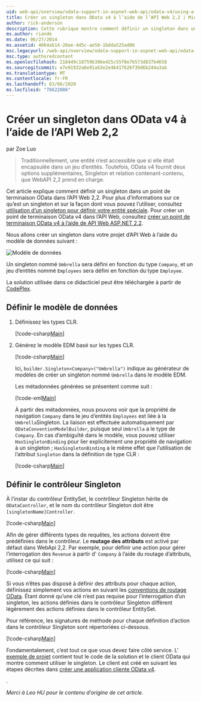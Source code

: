 ```yaml
---
uid: web-api/overview/odata-support-in-aspnet-web-api/odata-v4/using-a-singleton-in-an-odata-endpoint-in-web-api-22
title: Créer un singleton dans OData v4 à l’aide de l’API Web 2,2 | Microsoft Docs
author: rick-anderson
description: Cette rubrique montre comment définir un singleton dans un point de terminaison OData dans l’API Web 2,2.
ms.author: riande
ms.date: 06/27/2014
ms.assetid: 4064ab14-26ee-4d5c-ae58-1bdda525ad06
msc.legacyurl: /web-api/overview/odata-support-in-aspnet-web-api/odata-v4/using-a-singleton-in-an-odata-endpoint-in-web-api-22
msc.type: authoredcontent
ms.openlocfilehash: 218449c18759b306e425c55f8e7b573d837b4658
ms.sourcegitcommit: e7e91932a6e91a63e2e46417626f39d6b244a3ab
ms.translationtype: MT
ms.contentlocale: fr-FR
ms.lasthandoff: 03/06/2020
ms.locfileid: "78622086"
---
```

# <a name="create-a-singleton-in-odata-v4-using-web-api-22"></a>Créer un singleton dans OData v4 à l’aide de l’API Web 2,2

par Zoe Luo

> Traditionnellement, une entité n’est accessible que si elle était encapsulée dans un jeu d’entités. Toutefois, OData v4 fournit deux options supplémentaires, Singleton et relation contenant-contenu, que WebAPI 2,2 prend en charge.

Cet article explique comment définir un singleton dans un point de terminaison OData dans l’API Web 2,2. Pour plus d’informations sur ce qu’est un singleton et sur la façon dont vous pouvez l’utiliser, consultez [utilisation d’un singleton pour définir votre entité spéciale](https://blogs.msdn.com/b/odatateam/archive/2014/03/05/use-singleton-to-define-your-special-entity.aspx). Pour créer un point de terminaison OData v4 dans l’API Web, consultez [créer un point de terminaison OData v4 à l’aide de API Web ASP.NET 2,2](create-an-odata-v4-endpoint.md). 

Nous allons créer un singleton dans votre projet d’API Web à l’aide du modèle de données suivant :

![Modèle de données](using-a-singleton-in-an-odata-endpoint-in-web-api-22/_static/image1.png)

Un singleton nommé `Umbrella` sera défini en fonction du type `Company`, et un jeu d’entités nommé `Employees` sera défini en fonction du type `Employee`.

La solution utilisée dans ce didacticiel peut être téléchargée à partir de [CodePlex](http://aspnet.codeplex.com/sourcecontrol/latest#Samples/WebApi/OData/v4/ODataSingletonSample/).

## <a name="define-the-data-model"></a>Définir le modèle de données

1. Définissez les types CLR.

    [!code-csharp[Main](using-a-singleton-in-an-odata-endpoint-in-web-api-22/samples/sample1.cs)]
2. Générez le modèle EDM basé sur les types CLR.

    [!code-csharp[Main](using-a-singleton-in-an-odata-endpoint-in-web-api-22/samples/sample2.cs)]

    Ici, `builder.Singleton<Company>("Umbrella")` indique au générateur de modèles de créer un singleton nommé `Umbrella` dans le modèle EDM.

    Les métadonnées générées se présentent comme suit :

    [!code-xml[Main](using-a-singleton-in-an-odata-endpoint-in-web-api-22/samples/sample3.xml)]

    À partir des métadonnées, nous pouvons voir que la propriété de navigation `Company` dans le jeu d’entités `Employees` est liée à la `Umbrella`Singleton. La liaison est effectuée automatiquement par `ODataConventionModelBuilder`, puisque seul `Umbrella` a le type de `Company`. En cas d’ambiguïté dans le modèle, vous pouvez utiliser `HasSingletonBinding` pour lier explicitement une propriété de navigation à un singleton ; `HasSingletonBinding` a le même effet que l’utilisation de l’attribut `Singleton` dans la définition de type CLR :

    [!code-csharp[Main](using-a-singleton-in-an-odata-endpoint-in-web-api-22/samples/sample4.cs)]

## <a name="define-the-singleton-controller"></a>Définir le contrôleur Singleton

À l’instar du contrôleur EntitySet, le contrôleur Singleton hérite de `ODataController`, et le nom du contrôleur Singleton doit être `[singletonName]Controller`.

[!code-csharp[Main](using-a-singleton-in-an-odata-endpoint-in-web-api-22/samples/sample5.cs)]

Afin de gérer différents types de requêtes, les actions doivent être prédéfinies dans le contrôleur. Le **routage des attributs** est activé par défaut dans WebApi 2,2. Par exemple, pour définir une action pour gérer l’interrogation des `Revenue` à partir d' `Company` à l’aide du routage d’attributs, utilisez ce qui suit :

[!code-csharp[Main](using-a-singleton-in-an-odata-endpoint-in-web-api-22/samples/sample6.cs)]

Si vous n’êtes pas disposé à définir des attributs pour chaque action, définissez simplement vos actions en suivant les [conventions de routage OData](../odata-routing-conventions.md). Étant donné qu’une clé n’est pas requise pour l’interrogation d’un singleton, les actions définies dans le contrôleur Singleton diffèrent légèrement des actions définies dans le contrôleur EntitySet.

Pour référence, les signatures de méthode pour chaque définition d’action dans le contrôleur Singleton sont répertoriées ci-dessous.

[!code-csharp[Main](using-a-singleton-in-an-odata-endpoint-in-web-api-22/samples/sample7.cs)]

Fondamentalement, c’est tout ce que vous devez faire côté service. L' [exemple de projet](http://aspnet.codeplex.com/sourcecontrol/latest#Samples/WebApi/OData/v4/ODataSingletonSample/) contient tout le code de la solution et le client OData qui montre comment utiliser le singleton. Le client est créé en suivant les étapes décrites dans [créer une application cliente OData v4](create-an-odata-v4-client-app.md).

. 

*Merci à Leo HU pour le contenu d’origine de cet article.*
